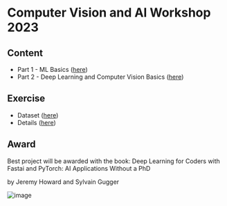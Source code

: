 # Computer Vision and AI Workshop 2023

## Content
- Part 1 - ML Basics ([here](./ml_workshop_part_1.ipynb))
- Part 2 - Deep Learning and Computer Vision Basics ([here](#))

## Exercise
- Dataset ([here](#))
- Details ([here](./ml_workshop_hw1.ipynb))

## Award
Best project will be awarded with the book: Deep Learning for Coders with Fastai and PyTorch: AI Applications Without a PhD

by Jeremy Howard and Sylvain Gugger

![image](https://user-images.githubusercontent.com/5441052/226577272-af717066-797a-46ac-9b64-53d1f5d7d1be.png)
